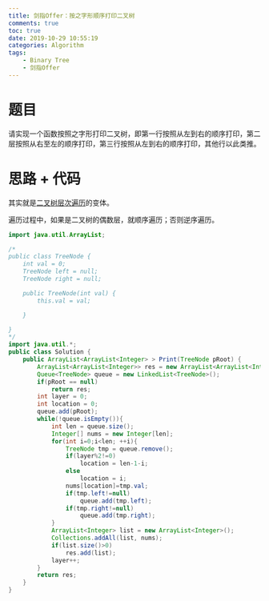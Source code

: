 ```yaml
---
title: 剑指Offer：按之字形顺序打印二叉树
comments: true
toc: true
date: 2019-10-29 10:55:19
categories: Algorithm
tags: 
    - Binary Tree
    - 剑指Offer
---
```


# 题目

请实现一个函数按照之字形打印二叉树，即第一行按照从左到右的顺序打印，第二层按照从右至左的顺序打印，第三行按照从左到右的顺序打印，其他行以此类推。

# 思路 + 代码

其实就是[二叉树层次遍历](http://sunyunzeng.com/Leetcode-102-%E4%BA%8C%E5%8F%89%E6%A0%91%E7%9A%84%E5%B1%82%E6%AC%A1%E9%81%8D%E5%8E%86/)的变体。

遍历过程中，如果是二叉树的偶数层，就顺序遍历；否则逆序遍历。

```java
import java.util.ArrayList;

/*
public class TreeNode {
    int val = 0;
    TreeNode left = null;
    TreeNode right = null;

    public TreeNode(int val) {
        this.val = val;

    }

}
*/
import java.util.*;
public class Solution {
    public ArrayList<ArrayList<Integer> > Print(TreeNode pRoot) {
        ArrayList<ArrayList<Integer>> res = new ArrayList<ArrayList<Integer>>();
        Queue<TreeNode> queue = new LinkedList<TreeNode>();
        if(pRoot == null)
            return res;
        int layer = 0;
        int location = 0;
        queue.add(pRoot);
        while(!queue.isEmpty()){
            int len = queue.size();
            Integer[] nums = new Integer[len];
            for(int i=0;i<len; ++i){
                TreeNode tmp = queue.remove();
                if(layer%2!=0)
                    location = len-1-i;
                else
                    location = i;
                nums[location]=tmp.val;
                if(tmp.left!=null)
                    queue.add(tmp.left);
                if(tmp.right!=null)
                    queue.add(tmp.right);
            }
            ArrayList<Integer> list = new ArrayList<Integer>();
            Collections.addAll(list, nums);
            if(list.size()>0)
                res.add(list);
            layer++;
        }
        return res;
    }
}
```

